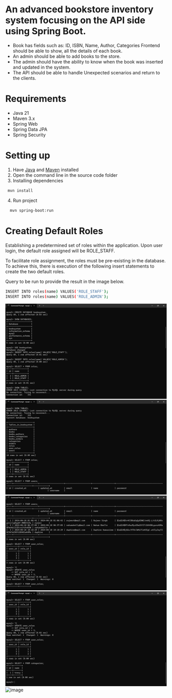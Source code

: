 # An advanced bookstore inventory system focusing on the API side using Spring Boot.

- Book has fields such as: ID, ISBN, Name, Author, Categories
  Frontend should be able to show, all the details of each book.
- An admin should be able to add books to the store.
- The admin should have the ability to know when the book was inserted and updated in the system.
- The API should be able to handle Unexpected scenarios and return to the clients.

# Requirements

- Java 21
- Maven 3.x
- Spring Web
- Spring Data JPA
- Spring Security

# Setting up

1. Have [Java](https://www.oracle.com/java/technologies/downloads/) and [Maven](https://maven.apache.org/) installed
2. Open the command line in the source code folder
3. Installing dependencies

```bash
 mvn install
```

4.  Run project

```bash
  mvn spring-boot:run
```

# Creating Default Roles

Establishing a predetermined set of roles within the application. Upon user login, the default role assigned will be ROLE_STAFF.

To facilitate role assignment, the roles must be pre-existing in the database. To achieve this, there is execution of the following insert statements to create the two default roles.

Query to be run to provide the result in the image below.

```bash
INSERT INTO roles(name) VALUES('ROLE_STAFF');
INSERT INTO roles(name) VALUES('ROLE_ADMIN');
```
![alt text](image.png)
![alt text](image-1.png)
![alt text](image-2.png)
![alt text](image-3.png)
![image](https://github.com/DaphineKamusiime/bookstore-inventory-system/assets/107240847/c96145cf-166a-476b-9a38-7208045dd7b6)

#
